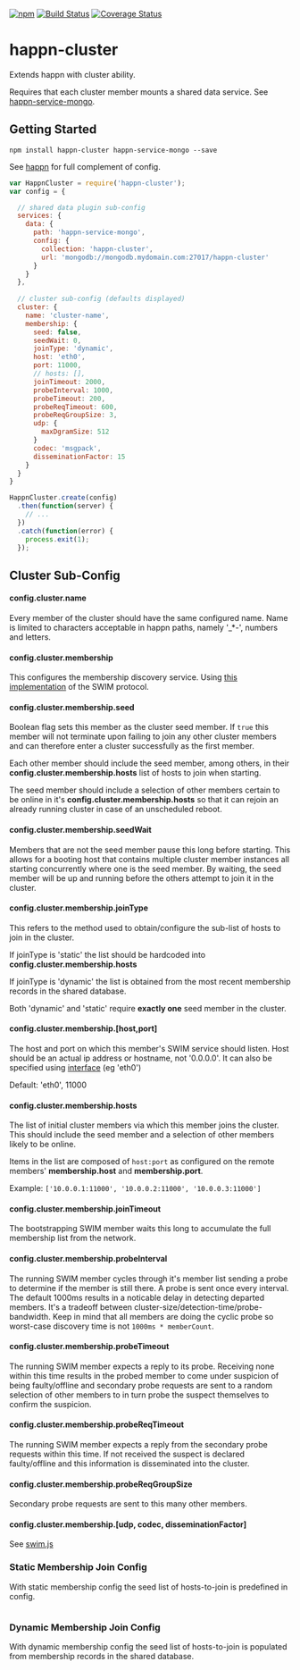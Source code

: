 [![npm](https://img.shields.io/npm/v/happn-cluster.svg)](https://www.npmjs.com/package/happn-cluster)
[![Build Status](https://travis-ci.org/happner/happn-cluster.svg?branch=master)](https://travis-ci.org/happner/happn-cluster)
[![Coverage Status](https://coveralls.io/repos/happner/happn-cluster/badge.svg?branch=master&service=github)](https://coveralls.io/github/happner/happn-cluster?branch=master)

# happn-cluster

Extends happn with cluster ability.

Requires that each cluster member mounts a shared data service. See [happn-service-mongo](https://github.com/happner/happn-service-mongo).

## Getting Started

`npm install happn-cluster happn-service-mongo --save`

See [happn](https://github.com/happner/happn) for full complement of config.

```javascript
var HappnCluster = require('happn-cluster');
var config = {

  // shared data plugin sub-config
  services: {
    data: {
      path: 'happn-service-mongo',
      config: {
        collection: 'happn-cluster',
        url: 'mongodb://mongodb.mydomain.com:27017/happn-cluster'
      }
    }
  },
  
  // cluster sub-config (defaults displayed)
  cluster: {
    name: 'cluster-name',
    membership: {
      seed: false,
      seedWait: 0,
      joinType: 'dynamic',
      host: 'eth0',
      port: 11000,
      // hosts: [],
      joinTimeout: 2000,
      probeInterval: 1000,
      probeTimeout: 200,
      probeReqTimeout: 600,
      probeReqGroupSize: 3,
      udp: {
        maxDgramSize: 512
      }
      codec: 'msgpack',
      disseminationFactor: 15
    }
  }
}

HappnCluster.create(config)
  .then(function(server) {
    // ...
  })
  .catch(function(error) {
    process.exit(1);
  });
```

## Cluster Sub-Config

#### config.cluster.name

Every member of the cluster should have the same configured name.
Name is limited to characters acceptable in happn paths, namely '_*-', numbers and letters.

#### config.cluster.membership

This configures the membership discovery service.
Using [this implementation](https://github.com/mrhooray/swim-js) of the SWIM protocol.

#### config.cluster.membership.seed

Boolean flag sets this member as the cluster seed member. If `true` this member will not terminate
upon failing to join any other cluster members and can therefore enter a cluster successfully as
the first member.

Each other member should include the seed member, among others, in their **config.cluster.membership.hosts**
list of hosts to join when starting.

The seed member should include a selection of other members certain to be online in it's 
**config.cluster.membership.hosts** so that it can rejoin an already running cluster in case
of an unscheduled reboot.

#### config.cluster.membership.seedWait

Members that are not the seed member pause this long before starting. This allows for a booting host that
contains multiple cluster member instances all starting concurrently where one is the seed member. By waiting,
the seed member will be up and running before the others attempt to join it in the cluster.

#### config.cluster.membership.joinType

This refers to the method used to obtain/configure the sub-list of hosts to join in the cluster. 

If joinType is 'static' the list should be hardcoded into **config.cluster.membership.hosts**

If joinType is 'dynamic' the list is obtained from the most recent membership records in the shared database.

Both 'dynamic' and 'static' require **exactly one** seed member in the cluster.

#### config.cluster.membership.[host,port]

The host and port on which this member's SWIM service should listen. Host should be an actual ip address
or hostname, not '0.0.0.0'. It can also be specified using [interface](https://github.com/happner/dface) (eg 'eth0')

Default: 'eth0', 11000

#### config.cluster.membership.hosts

The list of initial cluster members via which this member joins the cluster. This should include the
seed member and a selection of other members likely to be online.

Items in the list are composed of `host:port` as configured on the remote members' **membership.host**
and **membership.port**.

Example: `['10.0.0.1:11000', '10.0.0.2:11000', '10.0.0.3:11000']`

#### config.cluster.membership.joinTimeout

The bootstrapping SWIM member waits this long to accumulate the full membership list from the network.

#### config.cluster.membership.probeInterval

The running SWIM member cycles through it's member list sending a probe to determine if the member is still there.
A probe is sent once every interval. The default 1000ms results in a noticable delay in detecting departed members.
It's a tradeoff between cluster-size/detection-time/probe-bandwidth. Keep in mind that all members are doing the
cyclic probe so worst-case discovery time is not `1000ms * memberCount`.

#### config.cluster.membership.probeTimeout

The running SWIM member expects a reply to its probe. Receiving none within this time results in the probed member
to come under suspicion of being faulty/offline and secondary probe requests are sent to a random selection of other
members to in turn probe the suspect themselves to confirm the suspicion.

#### config.cluster.membership.probeReqTimeout

The running SWIM member expects a reply from the secondary probe requests within this time. If not received the
suspect is declared faulty/offline and this information is disseminated into the cluster.

#### config.cluster.membership.probeReqGroupSize

Secondary probe requests are sent to this many other members.

#### config.cluster.membership.[udp, codec, disseminationFactor]

See [swim.js](https://github.com/mrhooray/swim-js)





### Static Membership Join Config

With static membership config the seed list of hosts-to-join is predefined in config.

```javascript

```

### Dynamic Membership Join Config

With dynamic membership config the seed list of hosts-to-join is populated from membership records in the shared database.

```javascript

```

